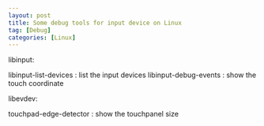 ```yaml
---
layout: post
title: Some debug tools for input device on Linux
tag: [Debug]
categories: [Linux]
---
```


<!--break-->

libinput:

libinput-list-devices : list the input devices
libinput-debug-events : show the touch coordinate

libevdev:

touchpad-edge-detector : show the touchpanel size


